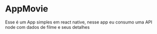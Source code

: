 # AppMovie
Esse é um App simples em react native, nesse app eu consumo uma API node com dados de filme e seus detalhes
